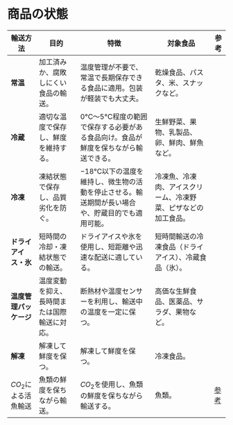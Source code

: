 # 商品の状態
| **輸送方法**           | **目的**                                   | **特徴**                                                                                         | **対象食品**                                                   | **参考**                                                                 |
| ---------------------- | ------------------------------------------ | ------------------------------------------------------------------------------------------------ | -------------------------------------------------------------- | ------------------------------------------------------------------------ |
| **常温**               | 加工済みか、腐敗しにくい食品の輸送。         | 温度管理が不要で、常温で長期保存できる食品に適用。包装が軽装でも大丈夫。                        | 乾燥食品、パスタ、米、スナックなど。                           |                                                                          |
| **冷蔵**               | 適切な温度で保存し、鮮度を維持する。         | 0°C〜5°C程度の範囲で保存する必要がある食品向け。食品が鮮度を保ちながら輸送できる。               | 生鮮野菜、果物、乳製品、卵、鮮肉、鮮魚など。                     |                                                                          |
| **冷凍**               | 凍結状態で保存し、品質劣化を防ぐ。           | −18°C以下の温度を維持し、微生物の活動を停止させる。輸送期間が長い場合や、貯蔵目的でも適用可能。 | 冷凍魚、冷凍肉、アイスクリーム、冷凍野菜、ピザなどの加工食品。   |                                                                          |
| **ドライアイス・氷**   | 短時間の冷却・凍結状態での輸送。             | ドライアイスや氷を使用し、短距離や迅速な配送に適している。                                        | 短時間輸送の冷凍食品（ドライアイス）、冷蔵食品（氷）。           |                                                                          |
| **温度管理パッケージ** | 温度変動を抑え、長時間または国際輸送に対応。 | 断熱材や温度センサーを利用し、輸送中の温度を一定に保つ。                                         | 高価な生鮮食品、医薬品、サラダ、果物など。                         |                                                                          |
| **解凍**               | 解凍して鮮度を保つ。                         | 解凍して鮮度を保つ。                                                                               | 冷凍食品。                                                       |                                                                          |
| $CO_2$による活魚輸送   | 魚類の鮮度を保ちながら輸送。                 | $CO_2$を使用し、魚類の鮮度を保ちながら輸送する。                                                  | 魚類。                                                           | [参考](https://news.mynavi.jp/techplus/article/kinmirai-technology-kenbunroku-37/) |



